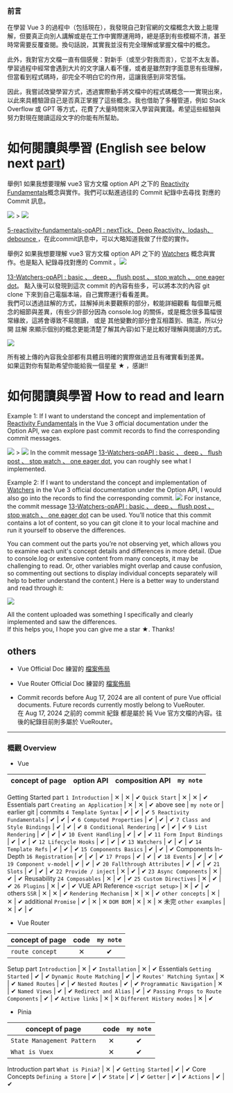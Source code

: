 ### 前言
在學習 Vue 3 的過程中（包括現在），我發現自己對官網的文檔概念大致上能理解，但要真正向別人講解或是在工作中實際運用時，總是感到有些模糊不清，甚至時常需要反覆查閱。換句話說，其實我並沒有完全理解或掌握文檔中的概念。

此外，我對官方文檔一直有個感覺：對新手（或至少對我而言），它並不太友善。學習過程中經常會遇到大片的文字讓人看不懂，或者是雖然對字面意思有些理解，但當看到程式碼時，卻完全不明白它的作用，這讓我感到非常苦惱。

因此，我嘗試改變學習方式，透過實際動手將文檔中的程式碼概念一一實現出來，以此來具體驗證自己是否真正掌握了這些概念。我也借助了多種管道，例如 Stack Overflow 或 GPT 等方式，花費了大量時間來深入學習與實踐。希望這些經驗與努力對現在閱讀這段文字的你能有所幫助。

# 如何閱讀與學習 (English see below next [part](https://github.com/leo41271/Vue-EcoSystem-Doc-Learn?tab=readme-ov-file#%E5%A6%82%E4%BD%95%E9%96%B1%E8%AE%80%E8%88%87%E5%AD%B8%E7%BF%92-how-to-read-and-learn))
舉例1 如果我想要理解 vue3 官方文檔 option API 之下的 [Reactivity Fundamentals](https://vuejs.org/guide/essentials/reactivity-fundamentals.html)概念與實作。我們可以點進過往的 Commit 紀錄中去尋找 對應的 Commit 訊息。

![](./Vue3-Official-Doc-Learn/screenshots/readmeGitCommit.png) >
![](./Vue3-Official-Doc-Learn/screenshots/readmeGitCommit2.png)

[5-reactivity-fundamentals-opAPI : nextTick、Deep Reactivity、lodash、debounce
](https://github.com/leo41271/Vue-EcoSystem-Doc-Learn/commit/0642b3a91dbf522a152333d50b59ec999ae5d334)，在此commit訊息中，可以大略知道我做了什麼的實作。

舉例2 如果我想要理解 vue3 官方文檔 option API 之下的 [Watchers](https://vuejs.org/guide/essentials/watchers.html) 概念與實作。也是點入 紀錄尋找對應的 Commit
。![](./Vue3-Official-Doc-Learn/screenshots/readmeGitCommit3.png)

[13-Watchers-opAPI : basic 、 deep 、 flush post 、 stop watch 、 one eager dot](https://github.com/leo41271/Vue-EcoSystem-Doc-Learn/commit/74cec6fda03ff06de5f941a0c9d0dacd6f8683dc)。
點入後可以發現到這次 commit 的內容有些多，可以將本次的內容 git clone 下來到自己電腦本端，自己實際運行看看差異。  
我們可以透過註解的方式，註解掉尚未要觀察的部分，較能詳細觀看 每個單元概念的細節與差異，(有些少許部分因為 console.log 的關係，或是概念很多篇幅很常緣故，這將會導致不易閱讀， 或是 其他變數的部分會互相蓋到、搞混，所以分開 註解 來顯示個別的概念更能清楚了解其內容)如下是比較好理解與閱讀的方式。

![](./Vue3-Official-Doc-Learn/screenshots/readmeGitCommit4.png)

所有被上傳的內容我全部都有具體且明確的實際做過並且有確實看到差異。  
如果這對你有幫助希望你能給我一個星星 ★ ，感謝!!

# 如何閱讀與學習 How to read and learn
Example 1: If I want to understand the concept and implementation of [Reactivity Fundamentals](https://vuejs.org/guide/essentials/reactivity-fundamentals.html) in the Vue 3 official documentation under the Option API, we can explore past commit records to find the corresponding commit messages.

![](./Vue3-Official-Doc-Learn/screenshots/readmeGitCommit.png) >
![](./Vue3-Official-Doc-Learn/screenshots/readmeGitCommit2.png)
In the commit message [13-Watchers-opAPI : basic 、 deep 、 flush post 、 stop watch 、 one eager dot](https://github.com/leo41271/Vue-EcoSystem-Doc-Learn/commit/74cec6fda03ff06de5f941a0c9d0dacd6f8683dc), you can roughly see what I implemented.

Example 2: If I want to understand the concept and implementation of [Watchers](https://vuejs.org/guide/essentials/watchers.html) in the Vue 3 official documentation under the Option API, I would also go into the records to find the corresponding commit.
![](./Vue3-Official-Doc-Learn/screenshots/readmeGitCommit3.png)
For instance, the commit message [13-Watchers-opAPI : basic 、 deep 、 flush post 、 stop watch 、 one eager dot](https://github.com/leo41271/Vue-EcoSystem-Doc-Learn/commit/74cec6fda03ff06de5f941a0c9d0dacd6f8683dc) can be used. You’ll notice that this commit contains a lot of content, so you can git clone it to your local machine and run it yourself to observe the differences.

You can comment out the parts you’re not observing yet, which allows you to examine each unit's concept details and differences in more detail. (Due to console.log or extensive content from many concepts, it may be challenging to read. Or, other variables might overlap and cause confusion, so commenting out sections to display individual concepts separately will help to better understand the content.) Here is a better way to understand and read through it:

![](./Vue3-Official-Doc-Learn/screenshots/readmeGitCommit4.png)

All the content uploaded was something I specifically and clearly implemented and saw the differences.  
If this helps you, I hope you can give me a star ★. Thanks!

## others
+ Vue Official Doc 練習的 [檔案佈局](https://github.com/leo41271/Vue3-Official-Doc-Learn/blob/master/Vue3-Official-Doc-Learn/README.md#vue-official-doc-實作練習檔案布局)  
+ Vue Router Official Doc 練習的 [檔案佈局](https://github.com/leo41271/Vue3-Official-Doc-Learn/blob/master/Vue3-Route-Doc-Learn/README.md#vue-router-official-doc-實作練習檔案布局)

+ Commit records before Aug 17, 2024 are all content of pure Vue official documents. Future records currently mostly belong to VueRouter.  
在 Aug 17, 2024 之前的 commit 紀錄 都是屬於 純 Vue 官方文檔的內容。往後的紀錄目前則多屬於 VueRouter。
---
### 概觀  Overview
+ Vue

concept of page | option API | composition API | `my note`
--- | --- | --- | ---
Getting Started part
`1 Introduction` | &#10005; | &#10005; | &#10004; 
`Quick Start` | &#10005; | &#10005; | &#10004;
Essentials part
`Creating an Application` | &#10005; | &#10005; | &#10004;
above see | `my note` or | earlier git | commits 
`4 Template Syntax` | &#10004; | &#10004; | &#10004;
`5 Reactivity Fundamentals` | &#10004; | &#10004; | &#10004;
`6 Computed Properties` | &#10004; | &#10004; | &#10004;
`7 Class and Style Bindings` | &#10004; | &#10004; | &#10004;
`8 Conditional Rendering` | &#10004; | &#10004; | &#10004;
`9 List Rendering` | &#10004; | &#10004; | &#10004;
`10 Event Handling` | &#10004; | &#10004; | &#10004;
`11 Form Input Bindings` | &#10004; | &#10004; | &#10004;
`12 Lifecycle Hooks` | &#10004; | &#10004; | &#10004;
`13 Watchers` | &#10004; | &#10004; | &#10004;
`14 Template Refs` | &#10004; | &#10004; | &#10004;
`15 Components Basics` | &#10004; | &#10004; | &#10004;
Components In-Depth
`16 Registration` | &#10004; | &#10004; | &#10004;
`17 Props` | &#10004; | &#10004; | &#10004;
`18 Events` | &#10004; | &#10004; | &#10004;
`19 Component v-model` | &#10004; | &#10004; | &#10004;
`20 Fallthrough Attributes` | &#10004; | &#10004; | &#10004;
`21 Slots` | &#10004; | &#10004; | &#10004;
`22 Provide / inject` | &#10005; | &#10004; | &#10004;
`23 Async Components` | &#10005; | &#10004; | &#10004;
Reusability
`24 Composables` | &#10005; | &#10004; | &#10004;
`25 Custom Directives` | &#10005; | &#10004; | &#10004;
`26 Plugins` | &#10005; | &#10004; | &#10004;
VUE API Reference
`<script setup>` | &#10005; | &#10004; | &#10004;
others
`SSR` | &#10005; | &#10005; | &#10004;
`Rendering Mechanism` | &#10005; | &#10005; | &#10004;
`other concepts` | &#10005; | &#10005; | &#10004;
additional
`Promise` | &#10004; | &#10005; | &#10005;
`DOM BOM` | &#10005; | &#10005; | &#10005; 未完
`other examples` | &#10005; | &#10004; | &#10004;

+ Vue Router

concept of page | code | `my note`
--- | :---: | :---:
`route concept` | &#10005; | &#10004;
Setup part
`Introduction` | &#10005; | &#10004;
`Installation` | &#10005; | &#10004;
Essentials
`Getting Started` | &#10004; | &#10004;
`Dynamic Route Matching` | &#10004; | &#10004;
`Routes' Matching Syntax` | &#10005; | &#10004;
`Named Routes` | &#10004; | &#10004;
`Nested Routes` | &#10004; | &#10004;
`Programmatic Navigation` | &#10005; | &#10004;
`Named Views` | &#10004; | &#10004;
`Redirect and Alias` | &#10004; | &#10004;
`Passing Props to Route Components` | &#10004; | &#10004;
`Active links` | &#10005; | &#10005;
`Different History modes` | &#10005; | &#10004;

+ Pinia

concept of page | code | `my note`
--- | :---: | :---:
`State Management Pattern` | &#10005; | &#10004;
`What is Vuex` | &#10005; | &#10004;
Introduction part
`What is Pinia?` | &#10005; | &#10004;
`Getting Started` | &#10004; | &#10004;
Core Concepts
`Defining a Store` | &#10004; | &#10004;
`State` | &#10004; | &#10004;
`Getter` | &#10004; | &#10004;
`Actions` | &#10004; | &#10004;
